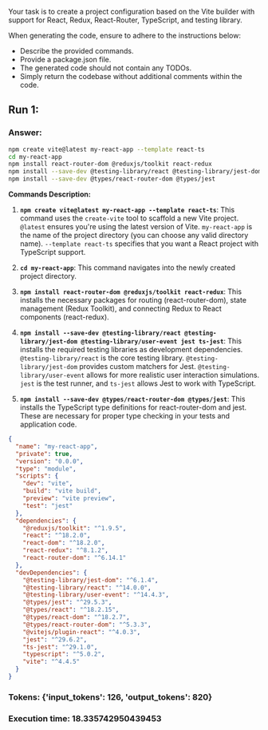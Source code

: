 Your task is to create a project configuration based on the Vite builder with support for React, Redux, React-Router, TypeScript, and testing library.

When generating the code, ensure to adhere to the instructions below:
- Describe the provided commands.
- Provide a package.json file.
- The generated code should not contain any TODOs.
- Simply return the codebase without additional comments within the code.

## Run 1:
### Answer:
```bash
npm create vite@latest my-react-app --template react-ts
cd my-react-app
npm install react-router-dom @reduxjs/toolkit react-redux
npm install --save-dev @testing-library/react @testing-library/jest-dom @testing-library/user-event jest ts-jest
npm install --save-dev @types/react-router-dom @types/jest
```

**Commands Description:**

1. **`npm create vite@latest my-react-app --template react-ts`**: This command uses the `create-vite` tool to scaffold a new Vite project.  `@latest` ensures you're using the latest version of Vite. `my-react-app` is the name of the project directory (you can choose any valid directory name). `--template react-ts` specifies that you want a React project with TypeScript support.

2. **`cd my-react-app`**: This command navigates into the newly created project directory.

3. **`npm install react-router-dom @reduxjs/toolkit react-redux`**: This installs the necessary packages for routing (react-router-dom), state management (Redux Toolkit), and connecting Redux to React components (react-redux).

4. **`npm install --save-dev @testing-library/react @testing-library/jest-dom @testing-library/user-event jest ts-jest`**: This installs the required testing libraries as development dependencies. `@testing-library/react` is the core testing library. `@testing-library/jest-dom` provides custom matchers for Jest. `@testing-library/user-event` allows for more realistic user interaction simulations. `jest` is the test runner, and `ts-jest` allows Jest to work with TypeScript.

5. **`npm install --save-dev @types/react-router-dom @types/jest`**: This installs the TypeScript type definitions for react-router-dom and jest. These are necessary for proper type checking in your tests and application code.


```json
{
  "name": "my-react-app",
  "private": true,
  "version": "0.0.0",
  "type": "module",
  "scripts": {
    "dev": "vite",
    "build": "vite build",
    "preview": "vite preview",
    "test": "jest"
  },
  "dependencies": {
    "@reduxjs/toolkit": "^1.9.5",
    "react": "^18.2.0",
    "react-dom": "^18.2.0",
    "react-redux": "^8.1.2",
    "react-router-dom": "^6.14.1"
  },
  "devDependencies": {
    "@testing-library/jest-dom": "^6.1.4",
    "@testing-library/react": "^14.0.0",
    "@testing-library/user-event": "^14.4.3",
    "@types/jest": "^29.5.3",
    "@types/react": "^18.2.15",
    "@types/react-dom": "^18.2.7",
    "@types/react-router-dom": "^5.3.3",
    "@vitejs/plugin-react": "^4.0.3",
    "jest": "^29.6.2",
    "ts-jest": "^29.1.0",
    "typescript": "^5.0.2",
    "vite": "^4.4.5"
  }
}
```


### Tokens: {'input_tokens': 126, 'output_tokens': 820}
### Execution time: 18.335742950439453
